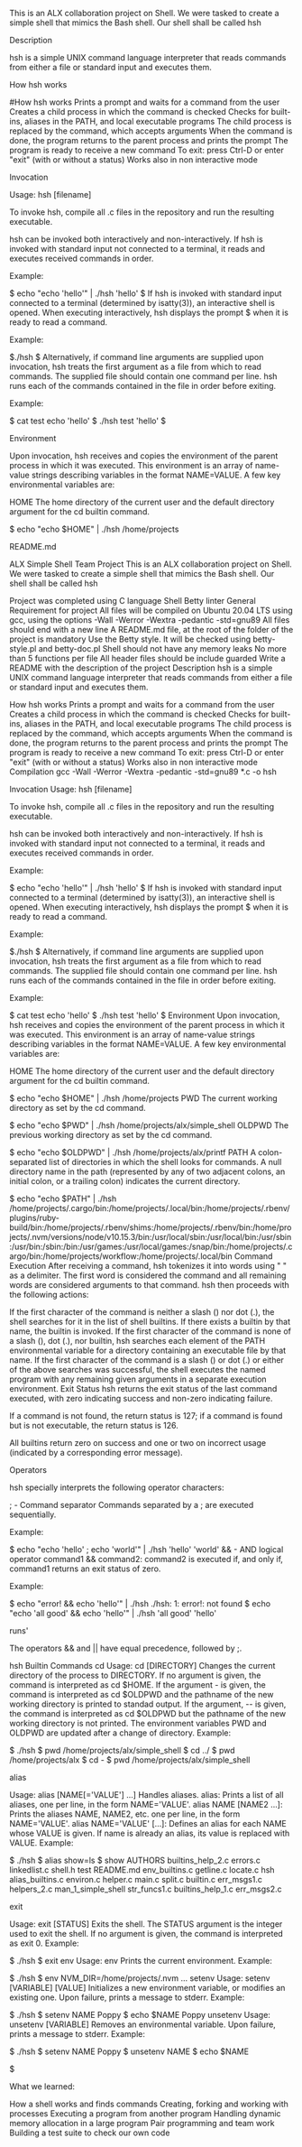 This is an ALX collaboration project on Shell. We were tasked to create a simple shell that mimics the Bash shell. Our shell shall be called hsh



Description

hsh is a simple UNIX command language interpreter that reads commands from either a file or standard input and executes them.



How hsh works



#How hsh works Prints a prompt and waits for a command from the user Creates a child process in which the command is checked Checks for built-ins, aliases in the PATH, and local executable programs The child process is replaced by the command, which accepts arguments When the command is done, the program returns to the parent process and prints the prompt The program is ready to receive a new command To exit: press Ctrl-D or enter "exit" (with or without a status) Works also in non interactive mode



Invocation

Usage: hsh [filename]



To invoke hsh, compile all .c files in the repository and run the resulting executable.



hsh can be invoked both interactively and non-interactively. If hsh is invoked with standard input not connected to a terminal, it reads and executes received commands in order.



Example:



$ echo "echo 'hello'" | ./hsh 'hello' $ If hsh is invoked with standard input connected to a terminal (determined by isatty(3)), an interactive shell is opened. When executing interactively, hsh displays the prompt $ when it is ready to read a command.



Example:



$./hsh $ Alternatively, if command line arguments are supplied upon invocation, hsh treats the first argument as a file from which to read commands. The supplied file should contain one command per line. hsh runs each of the commands contained in the file in order before exiting.



Example:



$ cat test echo 'hello' $ ./hsh test 'hello' $



Environment

Upon invocation, hsh receives and copies the environment of the parent process in which it was executed. This environment is an array of name-value strings describing variables in the format NAME=VALUE. A few key environmental variables are:



HOME The home directory of the current user and the default directory argument for the cd builtin command.



$ echo "echo $HOME" | ./hsh /home/projects



README.md

ALX Simple Shell Team Project This is an ALX collaboration project on Shell. We were tasked to create a simple shell that mimics the Bash shell. Our shell shall be called hsh



Project was completed using C language Shell Betty linter General Requirement for project All files will be compiled on Ubuntu 20.04 LTS using gcc, using the options -Wall -Werror -Wextra -pedantic -std=gnu89 All files should end with a new line A README.md file, at the root of the folder of the project is mandatory Use the Betty style. It will be checked using betty-style.pl and betty-doc.pl Shell should not have any memory leaks No more than 5 functions per file All header files should be include guarded Write a README with the description of the project Description hsh is a simple UNIX command language interpreter that reads commands from either a file or standard input and executes them.



How hsh works Prints a prompt and waits for a command from the user Creates a child process in which the command is checked Checks for built-ins, aliases in the PATH, and local executable programs The child process is replaced by the command, which accepts arguments When the command is done, the program returns to the parent process and prints the prompt The program is ready to receive a new command To exit: press Ctrl-D or enter "exit" (with or without a status) Works also in non interactive mode Compilation gcc -Wall -Werror -Wextra -pedantic -std=gnu89 *.c -o hsh



Invocation Usage: hsh [filename]



To invoke hsh, compile all .c files in the repository and run the resulting executable.



hsh can be invoked both interactively and non-interactively. If hsh is invoked with standard input not connected to a terminal, it reads and executes received commands in order.



Example:



$ echo "echo 'hello'" | ./hsh 'hello' $ If hsh is invoked with standard input connected to a terminal (determined by isatty(3)), an interactive shell is opened. When executing interactively, hsh displays the prompt $ when it is ready to read a command.



Example:



$./hsh $ Alternatively, if command line arguments are supplied upon invocation, hsh treats the first argument as a file from which to read commands. The supplied file should contain one command per line. hsh runs each of the commands contained in the file in order before exiting.



Example:



$ cat test echo 'hello' $ ./hsh test 'hello' $ Environment Upon invocation, hsh receives and copies the environment of the parent process in which it was executed. This environment is an array of name-value strings describing variables in the format NAME=VALUE. A few key environmental variables are:



HOME The home directory of the current user and the default directory argument for the cd builtin command.



$ echo "echo $HOME" | ./hsh /home/projects PWD The current working directory as set by the cd command.



$ echo "echo $PWD" | ./hsh /home/projects/alx/simple_shell OLDPWD The previous working directory as set by the cd command.



$ echo "echo $OLDPWD" | ./hsh /home/projects/alx/printf PATH A colon-separated list of directories in which the shell looks for commands. A null directory name in the path (represented by any of two adjacent colons, an initial colon, or a trailing colon) indicates the current directory.



$ echo "echo $PATH" | ./hsh /home/projects/.cargo/bin:/home/projects/.local/bin:/home/projects/.rbenv/plugins/ruby-build/bin:/home/projects/.rbenv/shims:/home/projects/.rbenv/bin:/home/projects/.nvm/versions/node/v10.15.3/bin:/usr/local/sbin:/usr/local/bin:/usr/sbin:/usr/bin:/sbin:/bin:/usr/games:/usr/local/games:/snap/bin:/home/projects/.cargo/bin:/home/projects/workflow:/home/projects/.local/bin Command Execution After receiving a command, hsh tokenizes it into words using " " as a delimiter. The first word is considered the command and all remaining words are considered arguments to that command. hsh then proceeds with the following actions:



If the first character of the command is neither a slash () nor dot (.), the shell searches for it in the list of shell builtins. If there exists a builtin by that name, the builtin is invoked. If the first character of the command is none of a slash (), dot (.), nor builtin, hsh searches each element of the PATH environmental variable for a directory containing an executable file by that name. If the first character of the command is a slash () or dot (.) or either of the above searches was successful, the shell executes the named program with any remaining given arguments in a separate execution environment. Exit Status hsh returns the exit status of the last command executed, with zero indicating success and non-zero indicating failure.



If a command is not found, the return status is 127; if a command is found but is not executable, the return status is 126.



All builtins return zero on success and one or two on incorrect usage (indicated by a corresponding error message).



Operators

hsh specially interprets the following operator characters:



; - Command separator Commands separated by a ; are executed sequentially.



Example:



$ echo "echo 'hello' ; echo 'world'" | ./hsh 'hello' 'world' && - AND logical operator command1 && command2: command2 is executed if, and only if, command1 returns an exit status of zero.



Example:



$ echo "error! && echo 'hello'" | ./hsh ./hsh: 1: error!: not found $ echo "echo 'all good' && echo 'hello'" | ./hsh 'all good' 'hello'



runs'

The operators && and || have equal precedence, followed by ;.



hsh Builtin Commands cd Usage: cd [DIRECTORY] Changes the current directory of the process to DIRECTORY. If no argument is given, the command is interpreted as cd $HOME. If the argument - is given, the command is interpreted as cd $OLDPWD and the pathname of the new working directory is printed to standad output. If the argument, -- is given, the command is interpreted as cd $OLDPWD but the pathname of the new working directory is not printed. The environment variables PWD and OLDPWD are updated after a change of directory. Example:



$ ./hsh $ pwd /home/projects/alx/simple_shell $ cd ../ $ pwd /home/projects/alx $ cd - $ pwd /home/projects/alx/simple_shell



alias

Usage: alias [NAME[='VALUE'] ...] Handles aliases. alias: Prints a list of all aliases, one per line, in the form NAME='VALUE'. alias NAME [NAME2 ...]: Prints the aliases NAME, NAME2, etc. one per line, in the form NAME='VALUE'. alias NAME='VALUE' [...]: Defines an alias for each NAME whose VALUE is given. If name is already an alias, its value is replaced with VALUE. Example:



$ ./hsh $ alias show=ls $ show AUTHORS builtins_help_2.c errors.c linkedlist.c shell.h test README.md env_builtins.c getline.c locate.c hsh alias_builtins.c environ.c helper.c main.c split.c builtin.c err_msgs1.c helpers_2.c man_1_simple_shell str_funcs1.c builtins_help_1.c err_msgs2.c



exit

Usage: exit [STATUS] Exits the shell. The STATUS argument is the integer used to exit the shell. If no argument is given, the command is interpreted as exit 0. Example:



$ ./hsh $ exit env Usage: env Prints the current environment. Example:



$ ./hsh $ env NVM_DIR=/home/projects/.nvm ... setenv Usage: setenv [VARIABLE] [VALUE] Initializes a new environment variable, or modifies an existing one. Upon failure, prints a message to stderr. Example:



$ ./hsh $ setenv NAME Poppy $ echo $NAME Poppy unsetenv Usage: unsetenv [VARIABLE] Removes an environmental variable. Upon failure, prints a message to stderr. Example:



$ ./hsh $ setenv NAME Poppy $ unsetenv NAME $ echo $NAME



$



What we learned:

How a shell works and finds commands Creating, forking and working with processes Executing a program from another program Handling dynamic memory allocation in a large program Pair programming and team work Building a test suite to check our own code
